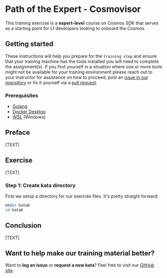 # Path of the Expert - Cosmovisor

This training exercise is a **expert-level** course on Cosmos SDK that serves as a starting point for L1 developers looking to onboard the Cosmos.

## Getting started

These instructions will help you prepare for the `training step` and ensure that your training machine has the tools installed you will need to complete the assignment(s). If you find yourself in a situation where one or more tools might not be available for your training environment please reach out to your instructor for assistance on how to proceed, post an [issue in our repository](https://github.com/classic-terra/dojo/issues) or fix it yourself via a [pull request](https://github.com/classic-terra/dojo/pulls).

### Prerequisites

* [Golang](https://go.dev/dl/)
* [Docker Desktop](https://www.docker.com/products/docker-desktop)
* [WSL](https://learn.microsoft.com/en-us/windows/wsl/install) (Windows)

## Preface

[TEXT]

## Exercise

[TEXT]

### Step 1: Create kata directory

First we setup a directory for our exercise files. It's pretty straight forward:

```bash
mkdir kata6
cd kata6
```

## Conclusion

[TEXT]

## Want to help make our training material better?

Want to **log an issue** or **request a new kata**? Feel free to visit our [GitHub site](https://github.com/classic-terra/dojo/issues).
